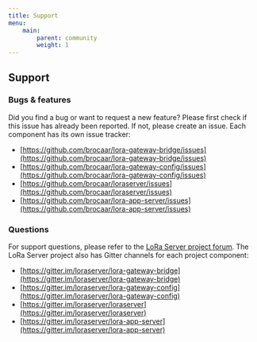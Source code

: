 ```yaml
---
title: Support
menu:
    main:
        parent: community
        weight: 1
---
```


## Support

### Bugs & features

Did you find a bug or want to request a new feature? Please first check if
this issue has already been reported. If not, please create an issue. Each
component has its own issue tracker:

* [https://github.com/brocaar/lora-gateway-bridge/issues](https://github.com/brocaar/lora-gateway-bridge/issues)
* [https://github.com/brocaar/lora-gateway-config/issues](https://github.com/brocaar/lora-gateway-config/issues)
* [https://github.com/brocaar/loraserver/issues](https://github.com/brocaar/loraserver/issues)
* [https://github.com/brocaar/lora-app-server/issues](https://github.com/brocaar/lora-app-server/issues)

### Questions

For support questions, please refer to the [LoRa Server project forum](https://forum.loraserver.io/).
The LoRa Server project also has Gitter channels for each project component:

* [https://gitter.im/loraserver/lora-gateway-bridge](https://gitter.im/loraserver/lora-gateway-bridge)
* [https://gitter.im/loraserver/lora-gateway-config](https://gitter.im/loraserver/lora-gateway-config)
* [https://gitter.im/loraserver/loraserver](https://gitter.im/loraserver/loraserver)
* [https://gitter.im/loraserver/lora-app-server](https://gitter.im/loraserver/lora-app-server)
